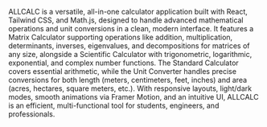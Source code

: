 ALLCALC is a versatile, all-in-one calculator application built with React, Tailwind CSS, and Math.js, designed to handle advanced mathematical operations and unit conversions in a clean, modern interface. It features a Matrix Calculator supporting operations like addition, multiplication, determinants, inverses, eigenvalues, and decompositions for matrices of any size, alongside a Scientific Calculator with trigonometric, logarithmic, exponential, and complex number functions. The Standard Calculator covers essential arithmetic, while the Unit Converter handles precise conversions for both length (meters, centimeters, feet, inches) and area (acres, hectares, square meters, etc.). With responsive layouts, light/dark modes, smooth animations via Framer Motion, and an intuitive UI, ALLCALC is an efficient, multi-functional tool for students, engineers, and professionals.
